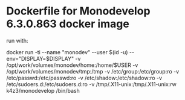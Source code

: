 # Dockerfile for Monodevelop 6.3.0.863 docker image

run with:

docker run -ti --name "monodev" --user $(id -u) --env="DISPLAY=$DISPLAY" -v /opt/work/volumes/monodev/home:/home/$USER -v /opt/work/volumes/monodev/tmp:/tmp -v /etc/group:/etc/group:ro -v /etc/passwd:/etc/passwd:ro -v /etc/shadow:/etc/shadow:ro -v /etc/sudoers.d:/etc/sudoers.d:ro -v /tmp/.X11-unix:/tmp/.X11-unix:rw k4z3/monodevelop /bin/bash